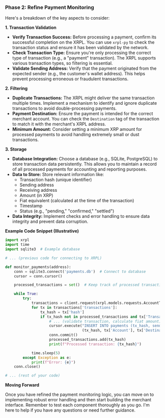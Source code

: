 ### Phase 2: Refine Payment Monitoring

Here's a breakdown of the key aspects to consider:

**1. Transaction Validation**

* **Verify Transaction Success:** Before processing a payment, confirm its successful completion on the XRPL. You can use `xrpl-py` to check the transaction status and ensure it has been validated by the network.
* **Check Transaction Type:**  Ensure you're only processing the correct type of transaction (e.g., a "payment" transaction). The XRPL supports various transaction types, so filtering is essential.
* **Validate Sending Address:** Verify that the payment originated from the expected sender (e.g., the customer's wallet address). This helps prevent processing erroneous or fraudulent transactions.

**2.  Filtering**

* **Duplicate Transactions:**  The XRPL might deliver the same transaction multiple times. Implement a mechanism to identify and ignore duplicate transactions to avoid double-processing payments.
* **Payment Destination:**  Ensure the payment is intended for the correct merchant account. You can check the `Destination` tag of the transaction to match it with the merchant's XRPL address.
* **Minimum Amount:**  Consider setting a minimum XRP amount for processed payments to avoid handling extremely small or dust transactions.

**3.  Storage**

* **Database Integration:** Choose a database (e.g., SQLite, PostgreSQL) to store transaction data persistently. This allows you to maintain a record of all processed payments for accounting and reporting purposes.
* **Data to Store:**  Store relevant information like:
    * Transaction hash (unique identifier)
    * Sending address
    * Receiving address
    * Amount (in XRP)
    * Fiat equivalent (calculated at the time of the transaction)
    * Timestamp
    * Status (e.g., "pending," "confirmed," "settled")
* **Data Integrity:**  Implement checks and error handling to ensure data integrity and prevent data corruption.

**Example Code Snippet (Illustrative)**

```python
import xrpl
import time
import sqlite3  # Example database

# ... (previous code for connecting to XRPL)

def monitor_payments(address):
    conn = sqlite3.connect('payments.db')  # Connect to database
    cursor = conn.cursor()

    processed_transactions = set()  # Keep track of processed transactions

    while True:
        try:
            transactions = client.request(xrpl.models.requests.AccountTx(account=address)).result
            for tx in transactions['transactions']:
                tx_hash = tx['hash']
                if tx_hash not in processed_transactions and tx['TransactionType'] == 'Payment' and tx['Destination'] == address:
                    # ... (validate transaction, calculate fiat amount)
                    cursor.execute("INSERT INTO payments (tx_hash, sender, receiver, amount_xrp, amount_fiat, timestamp) VALUES (?, ?, ?, ?, ?, ?)", 
                                   (tx_hash, tx['Account'], tx['Destination'], tx['Amount'], fiat_amount, tx['date']))
                    conn.commit()
                    processed_transactions.add(tx_hash)
                    print(f"Processed transaction: {tx_hash}")

            time.sleep(5)
        except Exception as e:
            print(f"Error: {e}")
    conn.close()

# ... (rest of your code)
```

**Moving Forward**

Once you have refined the payment monitoring logic, you can move on to implementing robust error handling and then start building the merchant interface. Remember to test each component thoroughly as you go. I'm here to help if you have any questions or need further guidance.
